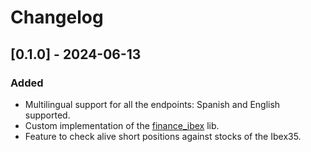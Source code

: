 # Changelog

## [0.1.0] - 2024-06-13

### Added

- Multilingual support for all the endpoints: Spanish and English supported.
- Custom implementation of the [finance_ibex](https://crates.io/crates/finance_ibex) lib.
- Feature to check alive short positions against stocks of the Ibex35.
